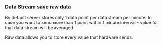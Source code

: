 ### Data Stream save raw data

By default server stores only 1 data point per data stream per minute. 
In case you want to send more than 1 point within 1 minute interval - 
value for that data stream will be averaged.

Raw data allows you to store every value that hardware sends.